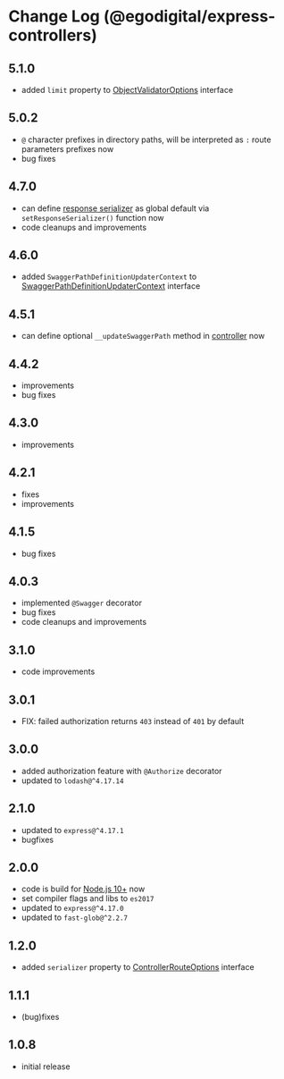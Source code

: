 # Change Log (@egodigital/express-controllers)

## 5.1.0

* added `limit` property to [ObjectValidatorOptions](https://egodigital.github.io/express-controllers/interfaces/_index_.objectvalidatoroptions.html) interface

## 5.0.2

* `@` character prefixes in directory paths, will be interpreted as `:` route parameters prefixes now
* bug fixes

## 4.7.0

* can define [response serializer](https://egodigital.github.io/express-controllers/modules/_index_.html#responseserializer) as global default via `setResponseSerializer()` function now
* code cleanups and improvements

## 4.6.0

* added `SwaggerPathDefinitionUpdaterContext` to [SwaggerPathDefinitionUpdaterContext](https://egodigital.github.io/express-controllers/interfaces/_swagger_.swaggerpathdefinitionupdatercontext.html) interface

## 4.5.1

* can define optional `__updateSwaggerPath` method in [controller](https://egodigital.github.io/express-controllers/interfaces/_index_.controller.html) now

## 4.4.2

* improvements
* bug fixes

## 4.3.0

* improvements

## 4.2.1

* fixes
* improvements

## 4.1.5

* bug fixes

## 4.0.3

* implemented `@Swagger` decorator
* bug fixes
* code cleanups and improvements

## 3.1.0

* code improvements

## 3.0.1

* FIX: failed authorization returns `403` instead of `401` by default

## 3.0.0

* added authorization feature with `@Authorize` decorator
* updated to `lodash@^4.17.14`

## 2.1.0

* updated to `express@^4.17.1`
* bugfixes

## 2.0.0

* code is build for [Node.js 10+](https://nodejs.org/dist/latest-v10.x/docs/api/) now
* set compiler flags and libs to `es2017`
* updated to `express@^4.17.0`
* updated to `fast-glob@^2.2.7`

## 1.2.0

* added `serializer` property to [ControllerRouteOptions](https://egodigital.github.io/express-controllers/interfaces/_index_.controllerrouteoptions.html) interface

## 1.1.1

* (bug)fixes

## 1.0.8

* initial release
